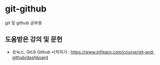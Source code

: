 # git-github
git 및 github 공부용

## 도움받은 강의 및 문헌
- 호눅스, Git과 Github 시작하기 : https://www.inflearn.com/course/git-and-github/dashboard